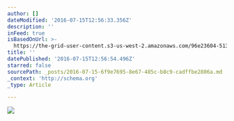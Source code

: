 ```yaml
---
author: []
dateModified: '2016-07-15T12:56:33.356Z'
description: ''
inFeed: true
isBasedOnUrl: >-
  https://the-grid-user-content.s3-us-west-2.amazonaws.com/96e23604-5139-4d6f-a0c9-7a1b0c4ece9a.jpg
title: ''
datePublished: '2016-07-15T12:56:54.496Z'
starred: false
sourcePath: _posts/2016-07-15-6f9e7695-8e67-485c-b8c9-cadffbe2806a.md
_context: 'http://schema.org'
_type: Article

---
```

![](https://the-grid-user-content.s3-us-west-2.amazonaws.com/96e23604-5139-4d6f-a0c9-7a1b0c4ece9a.jpg)